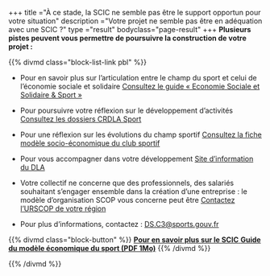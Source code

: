 +++
title ="À ce stade, la SCIC ne semble pas être le support opportun pour votre situation"
description ="Votre projet ne semble pas être en adéquation avec une SCIC ?"
type ="result"
bodyclass="page-result"
+++
**Plusieurs pistes peuvent vous permettre de poursuivre la construction de votre projet :**

{{% divmd class="block-list-link pbl" %}}

- Pour en savoir plus sur l’articulation entre le champ du sport et celui de l’économie sociale et solidaire
[Consultez le guide « Economie Sociale et Solidaire & Sport »](http://www.sports.gouv.fr/organisation/publication-chiffres-cles/Toutes-les-publications-10217/article/auto-entrepreneursport)

- Pour poursuivre votre réflexion sur le développement d’activités
[Consultez les dossiers CRDLA Sport](http://crdla-sport.franceolympique.com/art.php?id=71395)

- Pour une réflexion sur les évolutions du champ sportif
[Consultez la fiche modèle socio-économique du club sportif](http://www.sports.gouv.fr/emplois-metiers/acces-a-l-emploi/gesportanim/)

- Pour vous accompagner dans votre développement
[Site d’information du DLA](http://www.info-dla.fr/presentation/dla/)

- Votre collectif ne concerne que des professionnels, des salariés souhaitant
s’engager ensemble dans la création d’une entreprise : le modèle d’organisation SCOP vous concerne peut être
[Contactez l’URSCOP de votre région](http://www.les-scop.coop/sites/fr/le-reseau/coordonnees-unions-regionales.html)

- Pour plus d’informations, contactez : 
[DS.C3@sports.gouv.fr](mailto:DS.C3@sports.gouv.fr)

{{% divmd class="block-button" %}}
[**Pour en savoir plus sur le SCIC** **Guide du modèle économique du sport (PDF 1Mo)**](/assets/pdf/guide-scic.pdf)
{{% /divmd %}}

{{% /divmd %}}